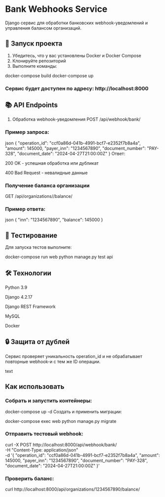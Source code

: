 # Bank Webhooks Service

Django сервис для обработки банковских webhook-уведомлений и управления балансом организаций.

## 🚀 Запуск проекта

1. Убедитесь, что у вас установлены Docker и Docker Compose
2. Клонируйте репозиторий
3. Выполните команды:


docker-compose build
docker-compose up

### Сервис будет доступен по адресу: http://localhost:8000

## 📚 API Endpoints
1. Обработка webhook-уведомления
POST /api/webhook/bank/

###  Пример запроса:

json
{
  "operation_id": "ccf0a86d-041b-4991-bcf7-e2352f7b8a4a",
  "amount": 145000,
  "payer_inn": "1234567890",
  "document_number": "PAY-328",
  "document_date": "2024-04-27T21:00:00Z"
}
Ответ:

200 OK - успешная обработка или дубликат

400 Bad Request - невалидные данные

### Получение баланса организации

GET /api/organizations/<inn>/balance/

### Пример ответа:

json
{
  "inn": "1234567890",
  "balance": 145000
}
## 🧪 Тестирование
Для запуска тестов выполните:

docker-compose run web python manage.py test api
## 🛠 Технологии
Python 3.9

Django 4.2.17

Django REST Framework

MySQL

Docker

## 🔒 Защита от дублей
Сервис проверяет уникальность operation_id и не обрабатывает повторные webhook-и с тем же ID операции.

text

## Как использовать

###  Собрать и запустить контейнеры:

docker-compose up -d
Создать и применить миграции:


docker-compose exec web python manage.py migrate
### Отправить тестовый webhook:


curl -X POST http://localhost:8000/api/webhook/bank/ \
  -H "Content-Type: application/json" \
  -d '{
    "operation_id": "ccf0a86d-041b-4991-bcf7-e2352f7b8a4a",
    "amount": 145000,
    "payer_inn": "1234567890",
    "document_number": "PAY-328",
    "document_date": "2024-04-27T21:00:00Z"
  }'

### Проверить баланс:

curl http://localhost:8000/api/organizations/1234567890/balance/
